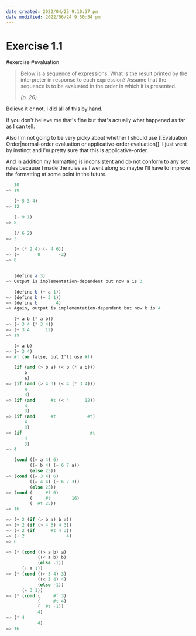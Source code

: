 ```yaml
---
date created: 2022/04/25 9:10:37 pm
date modified: 2022/06/24 9:50:54 pm
---
```

# Exercise 1.1

#exercise #evaluation

> Below is a sequence of expressions. What is the result printed by the interpreter in response to each expression? Assume that the sequence is to be evaluated in the order in which it is presented.
>
> *(p. 26)*

Believe it or not, I did all of this by hand.

If you don't believe me that's fine but that's actually what happened as far as I can tell.

Also I'm not going to be very picky about whether I should use [[Evaluation Order|normal-order evaluation or applicative-order evaluation]]. I just went by instinct and i'm pretty sure that this is applicative-order.

And in addition my formatting is inconsistent and do not conform to any set rules because I made the rules as I went along so maybe I'll have to improve the formatting at some point in the future.

```scheme
   10
=> 10

   (+ 5 3 4)
=> 12

   (- 9 1)
=> 8

   (/ 6 2)
=> 3

   (+ (* 2 4) (- 4 6))
=> (+       8       -2)
=> 6


   (define a 3)
=> Output is implementation-dependent but now a is 3

   (define b (+ a 1))
=> (define b (+ 3 1))
=> (define b       4)
=> Again, output is implementation-dependent but now b is 4

   (+ a b (* a b))
=> (+ 3 4 (* 3 4))
=> (+ 3 4      12)
=> 19

   (= a b)
=> (= 3 4)
=> #f (or false, but I'll use #f)

   (if (and (> b a) (< b (* a b)))
       b
       a)
=> (if (and (> 4 3) (< 4 (* 3 4)))
       4
       3)
=> (if (and      #t (< 4      12))
       4
       3)
=> (if (and      #t            #t)
       4
       3)
=> (if                          #t
       4
       3)
=> 4

   (cond ((= a 4) 6)
         ((= b 4) (+ 6 7 a))
         (else 25))
=> (cond ((= 3 4) 6)
         ((= 4 4) (+ 6 7 3))
         (else 25))
=> (cond (     #f 6)
         (     #t        16)
         (  #t 25))
=> 16

=> (+ 2 (if (> b a) b a))
=> (+ 2 (if (> 4 3) 4 3))
=> (+ 2 (if      #t 4 3))
=> (+ 2                4)
=> 6

=> (* (cond ((> a b) a)
            ((< a b) b)
            (else -1))
      (+ a 1))
=> (* (cond ((> 3 4) 3)
            ((< 3 4) 4)
            (else -1))
      (+ 3 1))
=> (* (cond (     #f 3)
            (     #t 4)
            (  #t -1))
            4)
=> (* 4
            4)
=> 16
```

